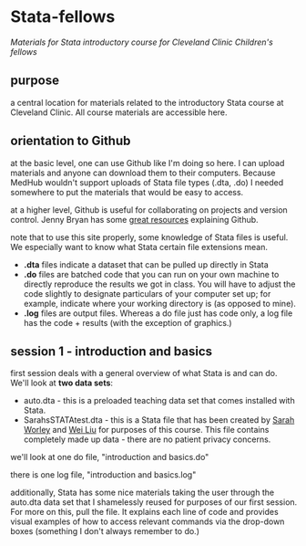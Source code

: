# Stata-fellows

*Materials for Stata introductory course for Cleveland Clinic Children's fellows*

## purpose

a central location for materials related to the introductory Stata course at Cleveland Clinic. All course materials are accessible here. 

## orientation to Github

at the basic level, one can use Github like I'm doing so here. I can upload materials and anyone can download them to their computers. Because MedHub wouldn't support uploads of Stata file types (.dta, .do) I needed somewhere to put the materials that would be easy to access. 

at a higher level, Github is useful for collaborating on projects and version control. Jenny Bryan has some [great resources](https://pages.github.com/) explaining Github. 

note that to use this site properly, some knowledge of Stata files is useful. We especially want to know what Stata certain file extensions mean. 

- **.dta** files indicate a dataset that can be pulled up directly in Stata
- **.do** files are batched code that you can run on your own machine to directly reproduce the results we got in class. You will have to adjust the code slightly to designate particulars of your computer set up; for example, indicate where your working directory is (as opposed to mine).
- **.log** files are output files. Whereas a do file just has code only, a log file has the code + results (with the exception of graphics.) 
 
## session 1 - introduction and basics

first session deals with a general overview of what Stata is and can do. We'll look at **two data sets**:

- auto.dta - this is a preloaded teaching data set that comes installed with Stata.
- SarahsSTATAtest.dta - this is a Stata file that has been created by [Sarah Worley](https://www.linkedin.com/in/sarah-worley-bba82816/) and [Wei Liu](https://www.linkedin.com/in/wei-liu-2ab97b156/) for purposes of this course. This file contains completely made up data - there are no patient privacy concerns. 

we'll look at one do file, "introduction and basics.do"

there is one log file, "introduction and basics.log"

additionally, Stata has some nice materials taking the user through the auto.dta data set that I shamelessly reused for purposes of our first session. For more on this, pull the file. It explains each line of code and provides visual examples of how to access relevant commands via the drop-down boxes (something I don't always remember to do.) 


